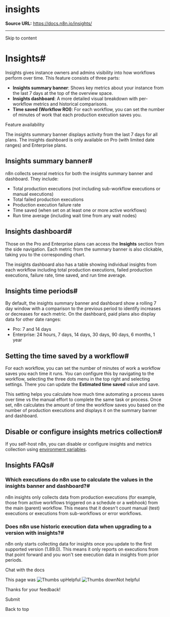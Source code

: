 # insights

**Source URL:** https://docs.n8n.io/insights/

---

Skip to content 

[ ](https://github.com/n8n-io/n8n-docs/edit/main/docs/insights.md "Edit this page")

# Insights#

Insights gives instance owners and admins visibility into how workflows perform over time. This feature consists of three parts:

  * **Insights summary banner**: Shows key metrics about your instance from the last 7 days at the top of the overview space.
  * **Insights dashboard**: A more detailed visual breakdown with per-workflow metrics and historical comparisons.
  * **Time saved (Workflow ROI)**: For each workflow, you can set the number of minutes of work that each production execution saves you.



Feature availability

The insights summary banner displays activity from the last 7 days for all plans. The insights dashboard is only available on Pro (with limited date ranges) and Enterprise plans. 

## Insights summary banner#

n8n collects several metrics for both the insights summary banner and dashboard. They include:

  * Total production executions (not including sub-workflow executions or manual executions)
  * Total failed production executions
  * Production execution failure rate
  * Time saved (when set on at least one or more active workflows)
  * Run time average (including wait time from any wait nodes)



## Insights dashboard#

Those on the Pro and Enterprise plans can access the **Insights** section from the side navigation. Each metric from the summary banner is also clickable, taking you to the corresponding chart.

The insights dashboard also has a table showing individual insights from each workflow including total production executions, failed production executions, failure rate, time saved, and run time average. 

## Insights time periods#

By default, the insights summary banner and dashboard show a rolling 7 day window with a comparison to the previous period to identify increases or decreases for each metric. On the dashboard, paid plans also display data for other date ranges:

  * Pro: 7 and 14 days
  * Enterprise: 24 hours, 7 days, 14 days, 30 days, 90 days, 6 months, 1 year



## Setting the time saved by a workflow#

For each workflow, you can set the number of minutes of work a workflow saves you each time it runs. You can configure this by navigating to the workflow, selecting the three dots menu in the top right and selecting settings. There you can update the **Estimated time saved** value and save. 

This setting helps you calculate how much time automating a process saves over time vs the manual effort to complete the same task or process. Once set, n8n calculates the amount of time the workflow saves you based on the number of production executions and displays it on the summary banner and dashboard.

## Disable or configure insights metrics collection#

If you self-host n8n, you can disable or configure insights and metrics collection using [environment variables](../hosting/configuration/environment-variables/insights/).

## Insights FAQs#

### Which executions do n8n use to calculate the values in the insights banner and dashboard?#

n8n insights only collects data from production executions (for example, those from active workflows triggered on a schedule or a webhook) from the main (parent) workflow. This means that it doesn't count manual (test) executions or executions from sub-workflows or error workflows.

### Does n8n use historic execution data when upgrading to a version with insights?#

n8n only starts collecting data for insights once you update to the first supported version (1.89.0). This means it only reports on executions from that point forward and you won't see execution data in insights from prior periods.

Chat with the docs

This page was ![Thumbs up](/_images/assets/thumb_up.png)Helpful  ![Thumbs down](/_images/assets/thumb_down.png)Not helpful 

Thanks for your feedback! 

Submit 

Back to top